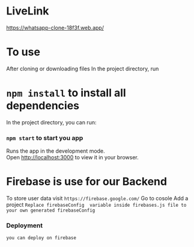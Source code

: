 # LiveLink
https://whatsapp-clone-18f3f.web.app/

# To use 

After cloning or downloading files
In the project directory, run

# `npm install` to install all dependencies 



In the project directory, you can run:

### `npm start` to start you  app

Runs the app in the development mode.\
Open [http://localhost:3000](http://localhost:3000) to view it in your browser.

# Firebase is use for our Backend
To store user data 
visit `https://firebase.google.com/`
Go to cosole 
Add a project 
`Replace firebaseConfig  variable inside firebases.js file to your own generated firebaseConfig`

### Deployment

`you can deploy on firebase`


